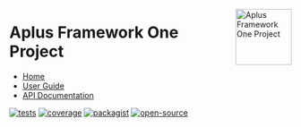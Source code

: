 <a href="https://github.com/aplus-framework/one"><img src="https://raw.githubusercontent.com/aplus-framework/one/master/guide/image.png" alt="Aplus Framework One Project" align="right" width="100"></a>

# Aplus Framework One Project

- [Home](https://aplus-framework.com/packages/one)
- [User Guide](https://docs.aplus-framework.com/guides/projects/one/index.html)
- [API Documentation](https://docs.aplus-framework.com/packages/one.html)

[![tests](https://github.com/aplus-framework/one/actions/workflows/tests.yml/badge.svg)](https://github.com/aplus-framework/one/actions/workflows/tests.yml)
[![coverage](https://coveralls.io/repos/github/aplus-framework/one/badge.svg?branch=master)](https://coveralls.io/github/aplus-framework/one?branch=master)
[![packagist](https://img.shields.io/packagist/v/aplus/one)](https://packagist.org/packages/aplus/one)
[![open-source](https://img.shields.io/badge/open--source-sponsor-magenta)](https://aplus-framework.com/sponsor)
